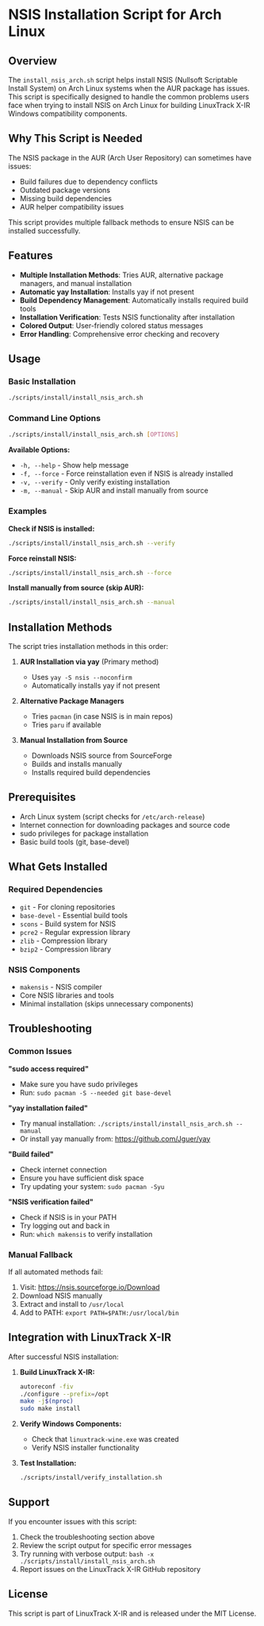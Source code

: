 # NSIS Installation Script for Arch Linux

## Overview

The `install_nsis_arch.sh` script helps install NSIS (Nullsoft Scriptable Install System) on Arch Linux systems when the AUR package has issues. This script is specifically designed to handle the common problems users face when trying to install NSIS on Arch Linux for building LinuxTrack X-IR Windows compatibility components.

## Why This Script is Needed

The NSIS package in the AUR (Arch User Repository) can sometimes have issues:
- Build failures due to dependency conflicts
- Outdated package versions
- Missing build dependencies
- AUR helper compatibility issues

This script provides multiple fallback methods to ensure NSIS can be installed successfully.

## Features

- **Multiple Installation Methods**: Tries AUR, alternative package managers, and manual installation
- **Automatic yay Installation**: Installs yay if not present
- **Build Dependency Management**: Automatically installs required build tools
- **Installation Verification**: Tests NSIS functionality after installation
- **Colored Output**: User-friendly colored status messages
- **Error Handling**: Comprehensive error checking and recovery

## Usage

### Basic Installation
```bash
./scripts/install/install_nsis_arch.sh
```

### Command Line Options
```bash
./scripts/install/install_nsis_arch.sh [OPTIONS]
```

**Available Options:**
- `-h, --help` - Show help message
- `-f, --force` - Force reinstallation even if NSIS is already installed
- `-v, --verify` - Only verify existing installation
- `-m, --manual` - Skip AUR and install manually from source

### Examples

**Check if NSIS is installed:**
```bash
./scripts/install/install_nsis_arch.sh --verify
```

**Force reinstall NSIS:**
```bash
./scripts/install/install_nsis_arch.sh --force
```

**Install manually from source (skip AUR):**
```bash
./scripts/install/install_nsis_arch.sh --manual
```

## Installation Methods

The script tries installation methods in this order:

1. **AUR Installation via yay** (Primary method)
   - Uses `yay -S nsis --noconfirm`
   - Automatically installs yay if not present

2. **Alternative Package Managers**
   - Tries `pacman` (in case NSIS is in main repos)
   - Tries `paru` if available

3. **Manual Installation from Source**
   - Downloads NSIS source from SourceForge
   - Builds and installs manually
   - Installs required build dependencies

## Prerequisites

- Arch Linux system (script checks for `/etc/arch-release`)
- Internet connection for downloading packages and source code
- sudo privileges for package installation
- Basic build tools (git, base-devel)

## What Gets Installed

### Required Dependencies
- `git` - For cloning repositories
- `base-devel` - Essential build tools
- `scons` - Build system for NSIS
- `pcre2` - Regular expression library
- `zlib` - Compression library
- `bzip2` - Compression library

### NSIS Components
- `makensis` - NSIS compiler
- Core NSIS libraries and tools
- Minimal installation (skips unnecessary components)

## Troubleshooting

### Common Issues

**"sudo access required"**
- Make sure you have sudo privileges
- Run: `sudo pacman -S --needed git base-devel`

**"yay installation failed"**
- Try manual installation: `./scripts/install/install_nsis_arch.sh --manual`
- Or install yay manually from: https://github.com/Jguer/yay

**"Build failed"**
- Check internet connection
- Ensure you have sufficient disk space
- Try updating your system: `sudo pacman -Syu`

**"NSIS verification failed"**
- Check if NSIS is in your PATH
- Try logging out and back in
- Run: `which makensis` to verify installation

### Manual Fallback

If all automated methods fail:

1. Visit: https://nsis.sourceforge.io/Download
2. Download NSIS manually
3. Extract and install to `/usr/local`
4. Add to PATH: `export PATH=$PATH:/usr/local/bin`

## Integration with LinuxTrack X-IR

After successful NSIS installation:

1. **Build LinuxTrack X-IR:**
   ```bash
   autoreconf -fiv
   ./configure --prefix=/opt
   make -j$(nproc)
   sudo make install
   ```

2. **Verify Windows Components:**
   - Check that `linuxtrack-wine.exe` was created
   - Verify NSIS installer functionality

3. **Test Installation:**
   ```bash
   ./scripts/install/verify_installation.sh
   ```

## Support

If you encounter issues with this script:

1. Check the troubleshooting section above
2. Review the script output for specific error messages
3. Try running with verbose output: `bash -x ./scripts/install/install_nsis_arch.sh`
4. Report issues on the LinuxTrack X-IR GitHub repository

## License

This script is part of LinuxTrack X-IR and is released under the MIT License. 